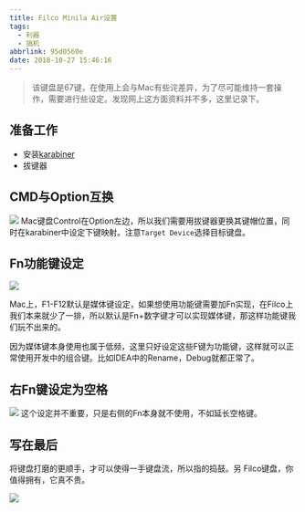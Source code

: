 ```yaml
---
title: Filco Minila Air设置
tags:
  - 利器
  - 搞机
abbrlink: 95d0560e
date: 2018-10-27 15:46:16
---
```

> 该键盘是67键，在使用上会与Mac有些诧差异，为了尽可能维持一套操作，需要进行些设定。发现网上这方面资料并不多，这里记录下。

## 准备工作
- 安装[karabiner]( https://pqrs.org/osx/karabiner/)
- 拔键器

## CMD与Option互换
![](//static.1991421.cn/2018-10-27-072644.png)
Mac键盘Control在Option左边，所以我们需要用拔键器更换其键帽位置，同时在karabiner中设定下键映射。注意`Target Device`选择目标键盘。

## Fn功能键设定

![](//static.1991421.cn/2018-10-27-072702.png)

Mac上，F1-F12默认是媒体键设定，如果想使用功能键需要加Fn实现，在Filco上我们本来就少了一排，所以默认是Fn+数字键才可以实现媒体键，那这样功能键我们玩不出来的。

因为媒体键本身使用也属于低频，这里只好设定这些F键为功能键，这样就可以正常使用开发中的组合键。比如IDEA中的Rename，Debug就都正常了。


## 右Fn键设定为空格
![](//static.1991421.cn/2018-10-27-073235.png)
这个设定并不重要，只是右侧的Fn本身就不使用，不如延长空格键。

## 写在最后
将键盘打磨的更顺手，才可以使得一手键盘流，所以指的捣鼓。另 Filco键盘，你值得拥有，它真不贵。

![](//static.1991421.cn/2018-10-27-074915.png)


